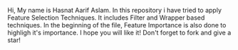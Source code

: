 Hi, My name is Hasnat Aarif Aslam.
In this repository i have tried to apply Feature Selection Techniques. It includes Filter and Wrapper based techniques. In the beginning of the file, Feature Importance is also done to highligh it's importance.
I hope you will like it! 
Don't forget to fork and give a star!
